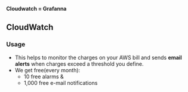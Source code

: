 **Cloudwatch = Grafanna**


## CloudWatch
### Usage
- This helps to monitor the charges on your AWS bill and sends **email alerts** when charges exceed a threshold you define.
- We get free(every month):
  - 10 free alarms &
  - 1,000 free e-mail notifications
